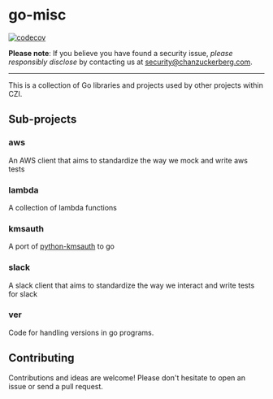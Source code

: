 # go-misc
[![codecov](https://codecov.io/gh/chanzuckerberg/go-misc/branch/master/graph/badge.svg)](https://codecov.io/gh/chanzuckerberg/go-misc)

**Please note**: If you believe you have found a security issue, _please responsibly disclose_ by contacting us at [security@chanzuckerberg.com](mailto:security@chanzuckerberg.com).

----

This is a collection of Go libraries and projects used by other projects within CZI.

## Sub-projects

### aws
An AWS client that aims to standardize the way we mock and write aws tests

### lambda
A collection of lambda functions

### kmsauth
A port of [python-kmsauth](https://github.com/lyft/python-kmsauth) to go

### slack
A slack client that aims to standardize the way we interact and write tests for slack

### ver
Code for handling versions in go programs.

## Contributing
Contributions and ideas are welcome! Please don't hesitate to open an issue or send a pull request.

